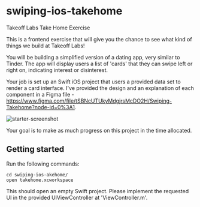 # swiping-ios-takehome

Takeoff Labs Take Home Exercise

This is a frontend exercise that will give you the chance to see what kind of things we build at Takeoff Labs!

You will be building a simplified version of a dating app, very similar to Tinder. The app will display users a list of 'cards' that they can swipe left or right on, indicating interest or disinterest. 

Your job is set up an Swift iOS project that users a provided data set to render a card interface. I've provided the design and an explanation of each component in a Figma file - https://www.figma.com/file/tSBNcUTUkyMdgjrsMcDO2H/Swiping-Takehome?node-id=0%3A1. 

![starter-screenshot](https://imgur.com/a/7x04dsO)

Your goal is to make as much progress on this project in the time allocated.

## Getting started

Run the following commands:

```
cd swiping-ios-akehome/
open takehome.xcworkspace
```

This should open an empty Swift project. Please implement the requested UI in the provided UIViewController at 'ViewController.m'. 

